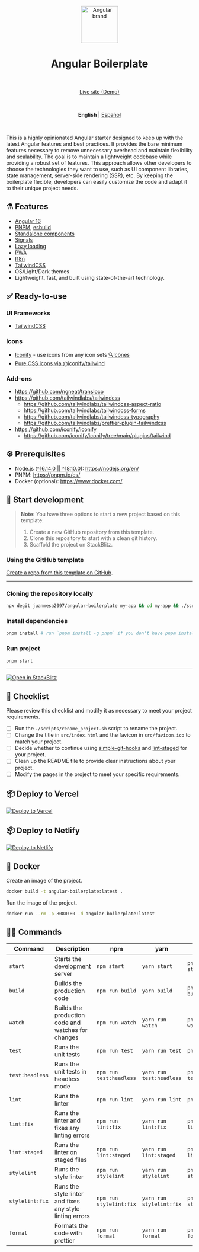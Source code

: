 <p align="center">
  <img src="https://api.iconify.design/logos:angular-icon.svg" alt="Angular brand" width="100" height="100"/>
</p>

<h1 align="center">Angular Boilerplate</h1>

<br>

<p align='center'>
  <a href="https://angularboilerplate.vercel.app/">Live site (Demo)</a>
</p>

<br>

<p align='center'>
  <strong>English</strong> |
  <a href="https://github.com/juanmesa2097/angular-boilerplate/blob/main/README.es-CO.md">Español</a>
</p>

<br>

This is a highly opinionated Angular starter designed to keep up with the latest Angular features and best practices. It provides the bare minimum features necessary to remove unnecessary overhead and maintain flexibility and scalability. The goal is to maintain a lightweight codebase while providing a robust set of features. This approach allows other developers to choose the technologies they want to use, such as UI component libraries, state management, server-side rendering (SSR), etc. By keeping the boilerplate flexible, developers can easily customize the code and adapt it to their unique project needs.

## ⚗️ Features

- [Angular 16](https://angular.io/docs)
- [PNPM](https://pnpm.io/), [esbuild](https://esbuild.github.io/)
- [Standalone components](https://angular.io/guide/standalone-components)
- [Signals](https://angular.io/guide/signals)
- [Lazy loading](https://angular.io/guide/lazy-loading-ngmodules)
- [PWA](https://angular.io/guide/service-worker-getting-started)
- [I18n](https://ngneat.github.io/transloco/)
- [TailwindCSS](https://tailwindcss.com/)
- OS/Light/Dark themes
- Lightweight, fast, and built using state-of-the-art technology.

## ✅ Ready-to-use

### UI Frameworks

- [TailwindCSS](https://tailwindcss.com/)

### Icons

- [Iconify](https://iconify.design) - use icons from any icon sets [🔍Icônes](https://icones.netlify.app/)
- [Pure CSS icons via @iconify/tailwind](https://docs.iconify.design/usage/css/tailwind/)

### Add-ons

- <https://github.com/ngneat/transloco>
- <https://github.com/tailwindlabs/tailwindcss>
  - <https://github.com/tailwindlabs/tailwindcss-aspect-ratio>
  - <https://github.com/tailwindlabs/tailwindcss-forms>
  - <https://github.com/tailwindlabs/tailwindcss-typography>
  - <https://github.com/tailwindlabs/prettier-plugin-tailwindcss>
- <https://github.com/iconify/iconify>
  - <https://github.com/iconify/iconify/tree/main/plugins/tailwind>

## ⚙ Prerequisites

- Node.js ([^16.14.0 || ^18.10.0](https://angular.io/guide/versions)): <https://nodejs.org/en/>
- PNPM: <https://pnpm.io/es/>
- Docker (optional): <https://www.docker.com/>

## 🏹 Start development

> **Note:**
> You have three options to start a new project based on this template:
>
> 1. Create a new GitHub repository from this template.
> 2. Clone this repository to start with a clean git history.
> 3. Scaffold the project on StackBlitz.

### Using the GitHub template

[Create a repo from this template on GitHub](https://github.com/juanmesa2097/angular-boilerplate/generate).

---

### Cloning the repository locally

```sh
npx degit juanmesa2097/angular-boilerplate my-app && cd my-app && ./scripts/rename_project.sh my-app
```

### Install dependencies

```sh
pnpm install # run `pnpm install -g pnpm` if you don't have pnpm installed
```

### Run project

```sh
pnpm start
```

---

[![Open in StackBlitz](https://developer.stackblitz.com/img/open_in_stackblitz.svg)](https://analogjs.org/new)

## 📝 Checklist

Please review this checklist and modify it as necessary to meet your project requirements.

- [ ] Run the `./scripts/rename_project.sh` script to rename the project.
- [ ] Change the title in `src/index.html` and the favicon in `src/favicon.ico` to match your project.
- [ ] Decide whether to continue using [simple-git-hooks](https://github.com/toplenboren/simple-git-hooks) and [lint-staged](https://github.com/okonet/lint-staged) for your project.
- [ ] Clean up the README file to provide clear instructions about your project.
- [ ] Modify the pages in the project to meet your specific requirements.

## 📦 Deploy to Vercel

[![Deploy to Vercel](https://vercel.com/button)](https://vercel.com/new/clone?repository-url=https://github.com/juanmesa2097/angular-boilerplate)

## 📦 Deploy to Netlify

[![Deploy to Netlify](https://www.netlify.com/img/deploy/button.svg)](https://app.netlify.com/start/deploy?repository=https://github.com/juanmesa2097/angular-boilerplate)

## 🐳 Docker

Create an image of the project.

```sh
docker build -t angular-boilerplate:latest .
```

Run the image of the project.

```sh
docker run --rm -p 8080:80 -d angular-boilerplate:latest
```

## 🧙‍♂️ Commands

| Command         | Description                                              | npm                     | yarn                     | pnpm                     |
| --------------- | -------------------------------------------------------- | ----------------------- | ------------------------ | ------------------------ |
| `start`         | Starts the development server                            | `npm start`             | `yarn start`             | `pnpm run start`         |
| `build`         | Builds the production code                               | `npm run build`         | `yarn build`             | `pnpm run build`         |
| `watch`         | Builds the production code and watches for changes       | `npm run watch`         | `yarn run watch`         | `pnpm run watch`         |
| `test`          | Runs the unit tests                                      | `npm run test`          | `yarn run test`          | `pnpm run test`          |
| `test:headless` | Runs the unit tests in headless mode                     | `npm run test:headless` | `yarn run test:headless` | `pnpm run test:headless` |
| `lint`          | Runs the linter                                          | `npm run lint`          | `yarn run lint`          | `pnpm run lint`          |
| `lint:fix`      | Runs the linter and fixes any linting errors             | `npm run lint:fix`      | `yarn run lint:fix`      | `pnpm run lint:fix`      |
| `lint:staged`   | Runs the linter on staged files                          | `npm run lint:staged`   | `yarn run lint:staged`   | `pnpm run lint:staged`   |
| `stylelint`     | Runs the style linter                                    | `npm run stylelint`     | `yarn run stylelint`     | `pnpm run stylelint`     |
| `stylelint:fix` | Runs the style linter and fixes any style linting errors | `npm run stylelint:fix` | `yarn run stylelint:fix` | `pnpm run stylelint:fix` |
| `format`        | Formats the code with prettier                           | `npm run format`        | `yarn run format`        | `pnpm run format`        |
